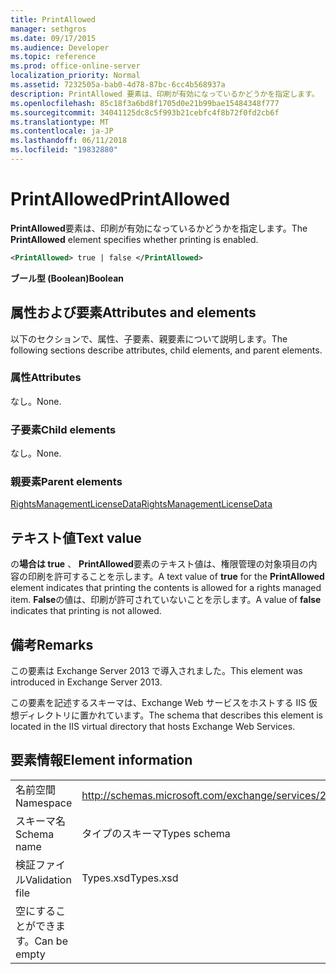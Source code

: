 ```yaml
---
title: PrintAllowed
manager: sethgros
ms.date: 09/17/2015
ms.audience: Developer
ms.topic: reference
ms.prod: office-online-server
localization_priority: Normal
ms.assetid: 7232505a-bab0-4d78-87bc-6cc4b568937a
description: PrintAllowed 要素は、印刷が有効になっているかどうかを指定します。
ms.openlocfilehash: 85c18f3a6bd8f1705d0e21b99bae15484348f777
ms.sourcegitcommit: 34041125dc8c5f993b21cebfc4f8b72f0fd2cb6f
ms.translationtype: MT
ms.contentlocale: ja-JP
ms.lasthandoff: 06/11/2018
ms.locfileid: "19832880"
---
```

# <a name="printallowed"></a><span data-ttu-id="9d7fa-103">PrintAllowed</span><span class="sxs-lookup"><span data-stu-id="9d7fa-103">PrintAllowed</span></span>

<span data-ttu-id="9d7fa-104">**PrintAllowed**要素は、印刷が有効になっているかどうかを指定します。</span><span class="sxs-lookup"><span data-stu-id="9d7fa-104">The **PrintAllowed** element specifies whether printing is enabled.</span></span> 
  
```XML
<PrintAllowed> true | false </PrintAllowed>
```

 <span data-ttu-id="9d7fa-105">**ブール型 (Boolean)**</span><span class="sxs-lookup"><span data-stu-id="9d7fa-105">**Boolean**</span></span>
## <a name="attributes-and-elements"></a><span data-ttu-id="9d7fa-106">属性および要素</span><span class="sxs-lookup"><span data-stu-id="9d7fa-106">Attributes and elements</span></span>

<span data-ttu-id="9d7fa-107">以下のセクションで、属性、子要素、親要素について説明します。</span><span class="sxs-lookup"><span data-stu-id="9d7fa-107">The following sections describe attributes, child elements, and parent elements.</span></span>
  
### <a name="attributes"></a><span data-ttu-id="9d7fa-108">属性</span><span class="sxs-lookup"><span data-stu-id="9d7fa-108">Attributes</span></span>

<span data-ttu-id="9d7fa-109">なし。</span><span class="sxs-lookup"><span data-stu-id="9d7fa-109">None.</span></span>
  
### <a name="child-elements"></a><span data-ttu-id="9d7fa-110">子要素</span><span class="sxs-lookup"><span data-stu-id="9d7fa-110">Child elements</span></span>

<span data-ttu-id="9d7fa-111">なし。</span><span class="sxs-lookup"><span data-stu-id="9d7fa-111">None.</span></span>
  
### <a name="parent-elements"></a><span data-ttu-id="9d7fa-112">親要素</span><span class="sxs-lookup"><span data-stu-id="9d7fa-112">Parent elements</span></span>

[<span data-ttu-id="9d7fa-113">RightsManagementLicenseData</span><span class="sxs-lookup"><span data-stu-id="9d7fa-113">RightsManagementLicenseData</span></span>](rightsmanagementlicensedata.md)
  
## <a name="text-value"></a><span data-ttu-id="9d7fa-114">テキスト値</span><span class="sxs-lookup"><span data-stu-id="9d7fa-114">Text value</span></span>

<span data-ttu-id="9d7fa-115">の**場合は true** 、 **PrintAllowed**要素のテキスト値は、権限管理の対象項目の内容の印刷を許可することを示します。</span><span class="sxs-lookup"><span data-stu-id="9d7fa-115">A text value of **true** for the **PrintAllowed** element indicates that printing the contents is allowed for a rights managed item.</span></span> <span data-ttu-id="9d7fa-116">**False**の値は、印刷が許可されていないことを示します。</span><span class="sxs-lookup"><span data-stu-id="9d7fa-116">A value of **false** indicates that printing is not allowed.</span></span> 
  
## <a name="remarks"></a><span data-ttu-id="9d7fa-117">備考</span><span class="sxs-lookup"><span data-stu-id="9d7fa-117">Remarks</span></span>

<span data-ttu-id="9d7fa-118">この要素は Exchange Server 2013 で導入されました。</span><span class="sxs-lookup"><span data-stu-id="9d7fa-118">This element was introduced in Exchange Server 2013.</span></span>
  
<span data-ttu-id="9d7fa-119">この要素を記述するスキーマは、Exchange Web サービスをホストする IIS 仮想ディレクトリに置かれています。</span><span class="sxs-lookup"><span data-stu-id="9d7fa-119">The schema that describes this element is located in the IIS virtual directory that hosts Exchange Web Services.</span></span>
  
## <a name="element-information"></a><span data-ttu-id="9d7fa-120">要素情報</span><span class="sxs-lookup"><span data-stu-id="9d7fa-120">Element information</span></span>

|||
|:-----|:-----|
|<span data-ttu-id="9d7fa-121">名前空間</span><span class="sxs-lookup"><span data-stu-id="9d7fa-121">Namespace</span></span>  <br/> |http://schemas.microsoft.com/exchange/services/2006/types  <br/> |
|<span data-ttu-id="9d7fa-122">スキーマ名</span><span class="sxs-lookup"><span data-stu-id="9d7fa-122">Schema name</span></span>  <br/> |<span data-ttu-id="9d7fa-123">タイプのスキーマ</span><span class="sxs-lookup"><span data-stu-id="9d7fa-123">Types schema</span></span>  <br/> |
|<span data-ttu-id="9d7fa-124">検証ファイル</span><span class="sxs-lookup"><span data-stu-id="9d7fa-124">Validation file</span></span>  <br/> |<span data-ttu-id="9d7fa-125">Types.xsd</span><span class="sxs-lookup"><span data-stu-id="9d7fa-125">Types.xsd</span></span>  <br/> |
|<span data-ttu-id="9d7fa-126">空にすることができます。</span><span class="sxs-lookup"><span data-stu-id="9d7fa-126">Can be empty</span></span>  <br/> ||
   

